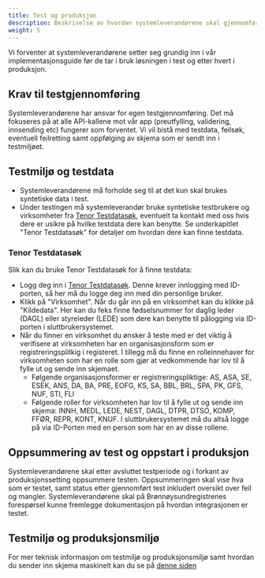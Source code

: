 ```yaml
---
title: Test og produksjon
description: Beskrivelse av hvordan systemleverandørene skal gjennomføre testing før de tar i bruk løsningen i produksjon
weight: 5
---
```


Vi forventer at systemleverandørene setter seg grundig inn i vår implementasjonsguide før de tar i bruk løsningen i test og etter hvert i produksjon.

## Krav til testgjennomføring
Systemleverandørene har ansvar for egen testgjennomføring. Det må fokuseres på at alle API-kallene mot vår app (preutfylling, validering, innsending etc) fungerer som forventet. Vi vil bistå med testdata, feilsøk, eventuell feilretting samt oppfølging av skjema som er sendt inn i testmiljøet.

## Testmiljø og testdata
* Systemleverandørene må forholde seg til at det kun skal brukes syntetiske data i test.
* Under testingen må systemleverandør bruke syntetiske testbrukere og virksomheter fra [Tenor Testdatasøk](https://www.skatteetaten.no/skjema/testdata/), eventuelt ta kontakt med oss hvis dere er usikre på hvilke testdata dere kan benytte. Se underkapitlet "Tenor Testdatasøk" for detaljer om hvordan dere kan finne testdata.

### Tenor Testdatasøk
Slik kan du bruke Tenor Testdatasøk for å finne testdata:
* Logg deg inn i [Tenor Testdatasøk](https://www.skatteetaten.no/skjema/testdata/). Denne krever innlogging med ID-porten, så her må du logge deg inn med din personlige bruker.
* Klikk på "Virksomhet". Når du går inn på en virksomhet kan du klikke på "Kildedata". Her kan du feks finne fødselsnummer for daglig leder (DAGL) eller styreleder (LEDE) som dere kan benytte til pålogging via ID-porten i sluttbrukersystemet.
* Når du finner en virksomhet du ønsker å teste med er det viktig å verifisere at virksomheten har en organisasjonsform som er registreringsplitkig i registeret. I tillegg må du finne en rolleinnehaver for virksomheten som har en rolle som gjør at vedkommende har lov til å fylle ut og sende inn skjemaet.
  * Følgende organisasjonsformer er registreringspliktige: AS, ASA, SE, ESEK, ANS, DA, BA, PRE, EOFG, KS, SA, BBL, BRL, SPA, PK, GFS, NUF, STI, FLI
  * Følgende roller for virksomheten har lov til å fylle ut og sende inn skjema: INNH, MEDL, LEDE, NEST, DAGL, DTPR, DTSO, KOMP, FFØR, REPR, KONT, KNUF. I sluttbrukersystemet må du altså logge på via ID-Porten med en person som har en av disse rollene.

## Oppsummering av test og oppstart i produksjon
Systemleverandørene skal etter avsluttet testperiode og i forkant av produksjonssetting oppsummere testen. Oppsummeringen skal vise hva som er testet, samt status etter gjennomført test inkludert oversikt over feil og mangler. Systemleverandørene skal på Brønnøysundregistrenes forespørsel kunne fremlegge dokumentasjon på hvordan integrasjonen er testet.

## Testmiljø og produksjonsmiljø
For mer teknisk informasjon om testmiljø og produksjonsmiljø samt hvordan du sender inn skjema maskinelt kan du se på [denne siden](../hvordan-sende-inn)
